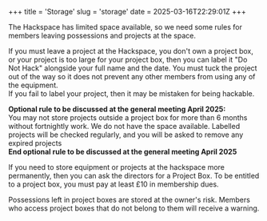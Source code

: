 +++
title = 'Storage'
slug = 'storage'
date = 2025-03-16T22:29:01Z
+++

The Hackspace has limited space available, so we need some rules for members leaving possessions and projects at the
space.

If you must leave a project at the Hackspace, you don't own a project box, or your project is too large for your project
box, then you can label it "Do Not Hack" alongside your full name and the date. You must tuck the project out of the way
so it does not prevent any other members from using any of the equipment.  
If you fail to label your project, then it may be mistaken for being hackable.

**Optional rule to be discussed at the general meeting April 2025:**  
You may not store projects outside a project box for more than 6 months without fortnightly work. We do not have the
space available. Labelled projects will be checked regularly, and you will be asked to remove any expired projects  
**End optional rule to be discussed at the general meeting April 2025**

If you need to store equipment or projects at the hackspace more permanently, then you can ask the directors for a
Project Box. To be entitled to a project box, you must pay at least £10 in membership dues.

Possessions left in project boxes are stored at the owner's risk. Members who access project boxes that do not belong to
them will receive a warning.
